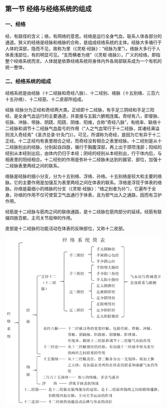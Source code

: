## 第一节 经络与经络系统的组成

### 一、经络

经，有路径的含义；络，有网络的意思。经络是运行全身气血，联系人体各部分的通道。狭义的经络是经脉和络脉的合称，是组成经络系统的主体。经脉大多循行于人体的深部，隐而不见，故称为里（《灵枢·经脉》：“经脉为里”）。络脉大多行于人体表浅部位，有的明显可见。“支而横者为络”（《灵枢·络脉》）。广义的经络，即指整个经络系统而言。人体就是依靠经络系统将身体内外各局部联系成为一个有机的统一整体。

### 二、经络系统的组成

经络系统是由经脉（十二经脉和奇经八脉）、十二经别、络脉（十五别络、三百六十五孙络）、十二经筋、十二皮部所组成。

经脉  经脉分为正经和奇经两大类。正经即十二经脉，有手足三阴经和手足三阳经，是全身气血运行的主要通道，并直接与五脏六腑相连属。奇经有八，即督脉、任脉、冲脉、带脉、阴跷、阳跷、阴维、阳维，合称“奇经八脉”，有统率、联络十二经脉和调节十二经脉气血盈亏的作用（“人之气血常行于十二经脉，其诸经满溢则流入奇经焉”《圣济总录·针灸门》）。可见，所谓称为奇经，是因为它有异于十二正经。十二正经均有表里相合之经，而奇经没有相合之表里经脉。十二经别是从十二经脉别出的经脉，分别起自四肢，循行于胸腹深部，再上出于颈项浅部；阳经的经别从本经别出后，由体内仍归于本经；阴经的经别从本经别出，行于体内后，与相表里的阳经相合。十二经别的作用是弥补十二经脉未达到的器官、部位，加强十二经脉表里两经之间的联系。

络脉是经脉的细小分支，分为十五别络、浮络、孙络。十五别络是较大和主要的络脉。它的主要作用是加强互为表里两经之间在体表的联系。浮络是浮现于体表的络脉。孙络是最细小的络脉的分支（《灵枢·经脉》：“络之别者为孙”），它遍布于全身。孙络的作用不仅可使营卫气血通行于体表，且为邪气出入之通路，因而有卫护作用。

经筋是十二经脉与筋肉之间的联络通路，是十二经脉在筋肉部分的延续。经筋有联缀四肢百骸，主司关节屈伸的作用。

皮部是十二经脉的功能活动在体表的反映部位，又称十二皮部。

![输入图片说明](img/3经络系统简表2.png)